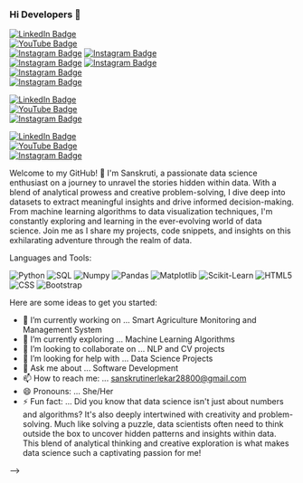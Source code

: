### Hi Developers 👋

[![LinkedIn Badge](https://img.shields.io/badge/-LinkedIn_Profile_Link-blue?style=flat-square&logo=LinkedIn&logoColor=white)](https://www.linkedin.com/in/sanskruti-n-0b866733b/)  
[![YouTube Badge](https://img.shields.io/badge/-YouTube_Channel_Link-red?style=flat-square&logo=YouTube&logoColor=white)](https://www.youtube.com/@SanskrutiN)  
[![Instagram Badge](https://img.shields.io/badge/-Instagram_Profile_Link-purple?style=flat-square&logo=Instagram&logoColor=white)](https://www.instagram.com/your_instagram_handle/)
[![Instagram Badge](https://img.shields.io/badge/-Instagram_Profile_Link-e4405f?style=flat-square&logo=Instagram&logoColor=white)](https://www.instagram.com/your_instagram_handle/)  
[![Instagram Badge](https://img.shields.io/badge/-Instagram_Profile_Link-c13584?style=flat-square&logo=Instagram&logoColor=white)](https://www.instagram.com/your_instagram_handle/)
[![Instagram Badge](https://img.shields.io/badge/-Instagram_Profile_Link-ff1493?style=flat-square&logo=Instagram&logoColor=white)](https://www.instagram.com/your_instagram_handle/)  
[![Instagram Badge](https://img.shields.io/badge/-Instagram_Profile_Link-ff4500?style=flat-square&logo=Instagram&logoColor=white)](https://www.instagram.com/your_instagram_handle/)  
[![Instagram Badge](https://img.shields.io/badge/-Instagram_Profile_Link-ffd700?style=flat-square&logo=Instagram&logoColor=white)](https://www.instagram.com/your_instagram_handle/)

[![LinkedIn Badge](https://img.shields.io/badge/-LinkedIn_Profile_Link-040bfd?style=flat-square&logo=LinkedIn&logoColor=white)](https://www.linkedin.com/in/sanskruti-n-0b866733b/)  
[![YouTube Badge](https://img.shields.io/badge/-YouTube_Channel_Link-ff4500?style=flat-square&logo=YouTube&logoColor=white)](https://www.youtube.com/@SanskrutiN)  
[![Instagram Badge](https://img.shields.io/badge/-Instagram_Profile_Link-1efd04?style=flat-square&logo=Instagram&logoColor=white)](https://www.instagram.com/your_instagram_handle/)

[![LinkedIn Badge](https://img.shields.io/badge/-LinkedIn_Profile_Link-040bfd?style=flat-square&logo=LinkedIn&logoColor=white)](https://www.linkedin.com/in/sanskruti-n-0b866733b/)  
[![YouTube Badge](https://img.shields.io/badge/-YouTube_Channel_Link-ff4500?style=flat-square&logo=YouTube&logoColor=white)](https://www.youtube.com/@SanskrutiN)  
[![Instagram Badge](https://img.shields.io/badge/-Instagram_Profile_Link-fd04f2?style=flat-square&logo=Instagram&logoColor=white)](https://www.instagram.com/your_instagram_handle/)








Welcome to my GitHub! 👋 I'm Sanskruti, a passionate data science enthusiast on a journey to unravel the stories hidden within data. 
With a blend of analytical prowess and creative problem-solving, I dive deep into datasets to extract meaningful insights and drive informed decision-making. 
From machine learning algorithms to data visualization techniques, I'm constantly exploring and learning in the ever-evolving world of data science. 
Join me as I share my projects, code snippets, and insights on this exhilarating adventure through the realm of data.


Languages and Tools: 

<img alt="Python" src="https://img.shields.io/badge/python%20-%23306998.svg?style=flat-square&logo=python&logoColor=white"/> <img alt="SQL" src="https://img.shields.io/badge/sql%20-%23F8971D.svg?style=flat-square&logo=sql&logoColor=white"/> <img alt="Numpy" src="https://img.shields.io/badge/numpy%20-%23013243.svg?style=flat-square&logo=numpy&logoColor=white"/> <img alt="Pandas" src="https://img.shields.io/badge/pandas%20-%23150458.svg?style=flat-square&logo=pandas&logoColor=white"/> <img alt="Matplotlib" src="https://img.shields.io/badge/matplotlib%20-%2311557C.svg?style=flat-square&logo=matplotlib&logoColor=white"/> <img alt="Scikit-Learn" src="https://img.shields.io/badge/scikitlearn%20-%23F7931E.svg?style=flat-square&logo=scikitlearn&logoColor=white"/> <img alt="HTML5" src="https://img.shields.io/badge/html%20-%23E34F26.svg?style=flat-square&logo=html&logoColor=white"/> <img alt="CSS" src="https://img.shields.io/badge/css%20-%23264DE4.svg?style=flat-square&logo=css&logoColor=white"/> <img alt="Bootstrap" src="https://img.shields.io/badge/bootstrap%20-%23563D7C.svg?style=flat-square&logo=bootstrap&logoColor=white"/>



Here are some ideas to get you started:

- 🔭 I’m currently working on ... Smart Agriculture Monitoring and Management System
- 🌱 I’m currently exploring ... Machine Learning Algorithms
- 👯 I’m looking to collaborate on ... NLP and CV projects
- 🤔 I’m looking for help with ... Data Science Projects
- 💬 Ask me about ... Software Development
- 📫 How to reach me: ... sanskrutinerlekar28800@gmail.com
- 😄 Pronouns: ... She/Her
- ⚡ Fun fact: ... Did you know that data science isn't just about numbers and algorithms?
                   It's also deeply intertwined with creativity and problem-solving.
                   Much like solving a puzzle, data scientists often need to think outside the box to uncover hidden patterns and insights within data.
                   This blend of analytical thinking and creative exploration is what makes data science such a captivating passion for me!
      

-->
